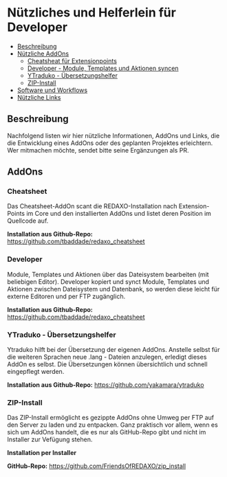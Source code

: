 # Nützliches und Helferlein für Developer

- [Beschreibung](#beschreibung)
- [Nützliche AddOns](#addons)
  - [Cheatsheat für Extensionpoints](#cheatsheet)
  - [Developer - Module, Templates und Aktionen syncen](#developer)
  - [YTraduko - Übersetzungshelfer](#ytraduko)
  - [ZIP-Install](#zip)
- [Software und Workflows](#)
- [Nützliche Links](#)

<a name="beschreibung"></a>
## Beschreibung

Nachfolgend listen wir hier nützliche Informationen, AddOns und Links, die die Entwicklung eines AddOns oder des geplanten Projektes erleichtern. Wer mitmachen möchte, sendet bitte seine Ergänzungen als PR. 

<a name="addons"></a>
## AddOns

<a name="addons"></a>
### Cheatsheet

Das Cheatsheet-AddOn scant die REDAXO-Installation nach Extension-Points im Core und den installierten AddOns und listet deren Position im Quellcode auf. 

**Installation aus Github-Repo:** https://github.com/tbaddade/redaxo_cheatsheet

<a name="developer"></a>
### Developer

Module, Templates und Aktionen über das Dateisystem bearbeiten (mit beliebigen Editor). Developer kopiert und synct Module, Templates und Aktionen zwischen Dateisystem und Datenbank, so werden diese leicht für externe Editoren und per FTP zugänglich.

**Installation aus Github-Repo:** https://github.com/tbaddade/redaxo_cheatsheet

<a name="ytraduko"></a>
### YTraduko - Übersetzungshelfer 

Ytraduko hilft bei der Übersetzung der eigenen AddOns. Anstelle selbst für die weiteren Sprachen neue .lang - Dateien anzulegen, erledigt dieses AddOn es selbst. Die Übersetzungen können übersichtlich und schnell eingepflegt werden. 

**Installation aus Github-Repo:** https://github.com/yakamara/ytraduko

<a name="zip"></a>
### ZIP-Install 

Das ZIP-Install ermöglicht es gezippte AddOns ohne Umweg per FTP auf den Server zu laden und zu entpacken. Ganz praktisch vor allem, wenn es sich um AddOns handelt, die es nur als GitHub-Repo gibt und nicht im Installer zur Vefügung stehen.  

**Installation per Installer**

**GitHub-Repo:** https://github.com/FriendsOfREDAXO/zip_install
